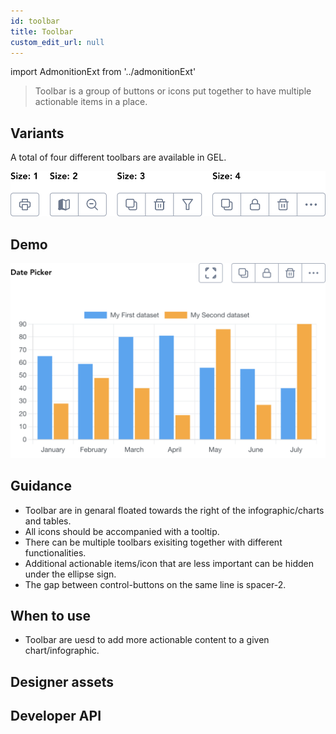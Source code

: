 ```yaml
---
id: toolbar
title: Toolbar
custom_edit_url: null
---
```


import AdmonitionExt from '../admonitionExt'

> Toolbar is a group of  buttons or icons put together to have multiple actionable items in a place.


## Variants

A total of four different toolbars are available in GEL.

![Toolbar types](img/toolbar-types.svg)

## Demo

![Toolbar demo](img/toolbar-demo.svg)


## Guidance

* Toolbar are in genaral floated towards the right of the infographic/charts and tables.
* All icons should be accompanied with a tooltip.
* There can be multiple toolbars exisiting together with different functionalities.
* Additional actionable items/icon that are less important can be hidden under the ellipse sign.
* The gap between control-buttons on the same line is spacer-2.


## When to use

* Toolbar are uesd to add more actionable content to a given chart/infographic.


## Designer assets

<AdmonitionExt type="figma" url="https://www.figma.com/file/kzLxtqv6YGL0wotiqzgEo4/GEL-UI-Doc?node-id=677%3A66829" />


## Developer API

<AdmonitionExt type="vue" url="https://primefaces.org/primevue/toolbar" />